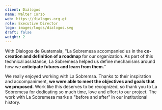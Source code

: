 ```yaml
---
client: Diálogos
name: Walter Corzo
web: https://dialogos.org.gt
role: Executive Director
logo: images/logos/dialogos.svg
draft: false
weight: 2
---
```


With Dialogos de Guatemala, "La Sobremesa accompanied us in the **co-creation and definition of a roadmap** for our organization. As part of this technical assistance, La Sobremesa helped us define mechanisms around how we **anticipate futures and learn from them.**\"

We really enjoyed working with La Sobremsa. Thanks to their inspiration and accompaniment, **we were able to meet the objectives and goals that we proposed.** Work like this deserves to be recognized, so thank you to La Sobremesa for dedicating so much time, love and effort to our project. The work with La Sobremesa marks a "before and after" in our institutional history.